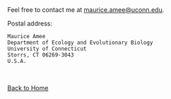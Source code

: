  

Feel free to contact me at <maurice.amee@uconn.edu>.   

Postal address:  
 

    Maurice Amee  
    Department of Ecology and Evolutionary Biology   
    University of Connecticut  
    Storrs, CT 06269-3043 
    U.S.A. 
 

[Back to Home](https://amee-genomics.github.io/Amee-genomics)
